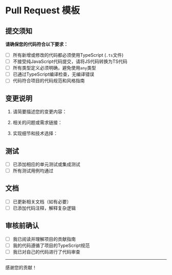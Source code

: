 # Pull Request 模板

## 提交须知

**请确保您的代码符合以下要求：**

- [ ] 所有新增或修改的代码都必须使用TypeScript (`.ts`文件)
- [ ] 不接受纯JavaScript代码提交，请将JS代码转换为TS代码
- [ ] 所有类型定义必须明确，避免使用`any`类型
- [ ] 已通过TypeScript编译检查，无编译错误
- [ ] 代码符合项目的代码规范和风格指南

## 变更说明

1. 请简要描述您的变更内容：

2. 相关的问题或需求链接：

3. 实现细节和技术选择：

## 测试

- [ ] 已添加相应的单元测试或集成测试
- [ ] 所有测试用例均通过

## 文档

- [ ] 已更新相关文档（如有必要）
- [ ] 已添加代码注释，解释复杂逻辑

## 审核前确认

- [ ] 我已阅读并理解项目的贡献指南
- [ ] 我的代码遵循了项目的TypeScript规范
- [ ] 我已对自己的代码进行了代码审查

---

感谢您的贡献！